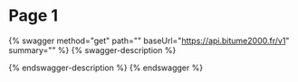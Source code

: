 # Page 1

{% swagger method="get" path="" baseUrl="https://api.bitume2000.fr/v1" summary="" %}
{% swagger-description %}

{% endswagger-description %}
{% endswagger %}
